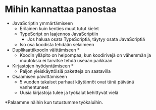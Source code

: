 # Mihin kannattaa panostaa

* JavaScriptin ymmärtämiseen
  * Erilainen kuin kenties muut tutut kielet
  * TypeScript on laajennos JavaScriptiin
    * Jos haluaa osata TypeScriptiä, täytyy osata JavaScriptiä
  * Iso osa koodista tehdään selaimeen
* Duplikaattikoodin välttämiseen \*
  * Koodin ylläpito on helpompaa, kun koodirivejä on vähemmän ja muutoksia ei tarvitse tehdä useaan paikkaan
* Kirjastojen hyödyntämiseen \*
  * Paljon yleiskäyttöisiä paketteja on saatavilla
* Osaamisen päivittämiseen
  * 5 vuoden takaiset parhaat käytännöt ovat tänä päivänä vanhentuneet
  * Uusia kirjastoja tulee ja työkalut kehittyvät vielä

\*Palaamme näihin kun tutustumme työkaluihin.

